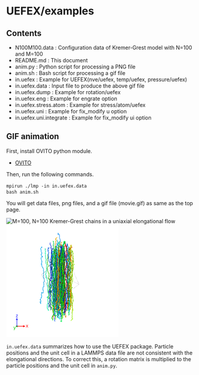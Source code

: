 # UEFEX/examples

## Contents
- N100M100.data : Configuration data of Kremer-Grest model with N=100 and M=100
- README.md : This document
- anim.py : Python script for processing a PNG file
- anim.sh : Bash script for processing a gif file
- in.uefex : Example for UEFEX(nve/uefex, temp/uefex, pressure/uefex)
- in.uefex.data : Input file to produce the above gif file
- in.uefex.dump : Example for rotation/uefex
- in.uefex.eng : Example for engrate option
- in.uefex.stress.atom : Example for stress/atom/uefex
- in.uefex.uni : Example for fix_modify u option
- in.uefex.uni.integrate : Example for fix_modify ui option

## GIF animation
First, install OVITO python module.
- [OVITO](https://www.ovito.org/python-downloads/)

Then, run the following commands.
```
mpirun ./lmp -in in.uefex.data
bash anim.sh
```

You will get data files, png files, and a gif file (movie.gif) as same as the top page.

<img src="https://github.com/t-murash/LAMMPS-UEFEX/blob/master/img/movie-2022-04-18.gif" title="M=100, N=100 Kremer-Grest chains in a uniaxial elongational flow" width=300/>

<img src="https://github.com/t-murash/LAMMPS-UEFEX/blob/master/img/figure.001.png" title="M=100, N=100 Kremer-Grest chains in a uniaxial elongational flow" width=300/>

`in.uefex.data` summarizes how to use the UEFEX package.
Particle positions and the unit cell in a LAMMPS data file are not consistent with the elongational directions.
To correct this, a rotation matrix is multiplied to the particle positions and the unit cell in `anim.py`.